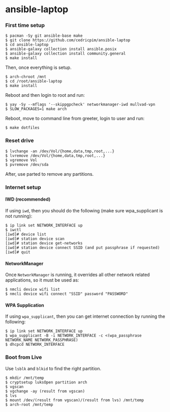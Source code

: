 # ansible-laptop

### First time setup

```
$ pacman -Sy git ansible-base make
$ git clone https://github.com/cedricpim/ansible-laptop
$ cd ansible-laptop
$ ansible-galaxy collection install ansible.posix
$ ansible-galaxy collection install community.general
$ make install
```

Then, once everything is setup.

```
$ arch-chroot /mnt
$ cd /root/ansible-laptop
$ make install
```

Reboot and then login to root and run:

```
$ yay -Sy --mflags '--skippgpcheck' networkmanager-iwd mullvad-vpn
$ SLOW_PACKAGES=1 make arch
```

Reboot, move to command line from greeter, login to user and run:

```
$ make dotfiles
```

### Reset drive

```
$ lvchange -an /dev/Vol/{home,data,tmp,root,...}
$ lvremove /dev/Vol/{home,data,tmp,root,...}
$ vgremove Vol
$ pvremove /dev/sda
```

After, use parted to remove any partitions.

### Internet setup

#### IWD (recommended)

If using `iwd`, then you should do the following (make sure
wpa_supplicant is not running):

```
$ ip link set NETWORK_INTERFACE up
$ iwctl
[iwd]# device list
[iwd]# station device scan
[iwd]# station device get-networks
[iwd]# station device connect SSID (and put passphrase if requested)
[iwd]# quit
```

#### NetworkManager

Once `NetworkManager` is running, it overrides all other network related
applications, so it must be used as:

```
$ nmcli device wifi list
$ nmcli device wifi connect "SSID" password "PASSWORD"
```

#### WPA Supplication

If using `wpa_supplicant`, then you can get internet connection by
running the following:

```
$ ip link set NETWORK_INTERFACE up
$ wpa_supplicant -B -i NETWORK_INTERFACE -c <(wpa_passphrase NETWORK_NAME NETWORK_PASSPHRASE)
$ dhcpcd NETWORK_INTERFACE
```

### Boot from Live

Use `lsblk` and `blkid` to find the right partition.

```
$ mkdir /mnt/temp
$ cryptsetup luksOpen partition arch
$ vgscan
$ vgchange -ay (result from vgscan)
$ lvs
$ mount /dev/(result from vgscan)/(result from lvs) /mnt/temp
$ arch-root /mnt/temp
```
